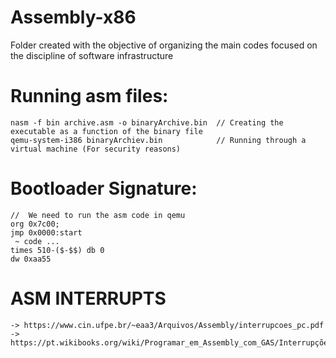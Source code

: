 # Assembly-x86

Folder created with the objective of organizing the main codes focused on the discipline of software infrastructure

# Running asm files:
    nasm -f bin archive.asm -o binaryArchive.bin  // Creating the executable as a function of the binary file
    qemu-system-i386 binaryArchiev.bin            // Running through a virtual machine (For security reasons)
    
# Bootloader Signature:                           
    //  We need to run the asm code in qemu    
    org 0x7c00;
    jmp 0x0000:start
     ~ code ...
    times 510-($-$$) db 0                
    dw 0xaa55

# ASM INTERRUPTS
    -> https://www.cin.ufpe.br/~eaa3/Arquivos/Assembly/interrupcoes_pc.pdf
    -> https://pt.wikibooks.org/wiki/Programar_em_Assembly_com_GAS/Interrupções_do_BIOS
